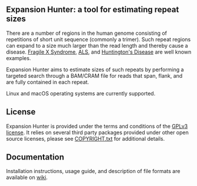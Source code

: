 Expansion Hunter: a tool for estimating repeat sizes
----------------------------------------------------

There are a number of regions in the human genome consisting of repetitions of short unit sequence (commonly a trimer). Such repeat regions can expand to a size much larger than the read length and thereby cause a disease. [Fragile X Syndrome](https://en.wikipedia.org/wiki/Fragile_X_syndrome), [ALS](https://en.wikipedia.org/wiki/Amyotrophic_lateral_sclerosis), and [Huntington's Disease](https://en.wikipedia.org/wiki/Huntington%27s_disease) are well known examples.

Expansion Hunter aims to estimate sizes of such repeats by performing a targeted search through a BAM/CRAM file for reads that span, flank, and are fully contained in each repeat.

Linux and macOS operating systems are currently supported.

License
-------

Expansion Hunter is provided under the terms and conditions of the [GPLv3 license](LICENSE.txt). It relies on several third party packages provided under other open source licenses, please see [COPYRIGHT.txt](COPYRIGHT.txt) for additional details.

Documentation
-------------

Installation instructions, usage guide, and description of file formats are available on [wiki](https://github.com/Illumina/ExpansionHunter/wiki).
